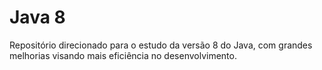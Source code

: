 # Java 8

Repositório direcionado para o estudo da versão 8 do Java, com grandes melhorias visando mais eficiência no desenvolvimento.

